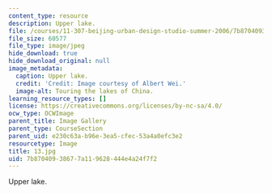 ```yaml
---
content_type: resource
description: Upper lake.
file: /courses/11-307-beijing-urban-design-studio-summer-2006/7b87040938677a119628444e4a24f7f2_14.jpg
file_size: 60577
file_type: image/jpeg
hide_download: true
hide_download_original: null
image_metadata:
  caption: Upper lake.
  credit: 'Credit: Image courtesy of Albert Wei.'
  image-alt: Touring the lakes of China.
learning_resource_types: []
license: https://creativecommons.org/licenses/by-nc-sa/4.0/
ocw_type: OCWImage
parent_title: Image Gallery
parent_type: CourseSection
parent_uid: e230c63a-b96e-3ea5-cfec-53a4a0efc3e2
resourcetype: Image
title: 13.jpg
uid: 7b870409-3867-7a11-9628-444e4a24f7f2
---
```

Upper lake.